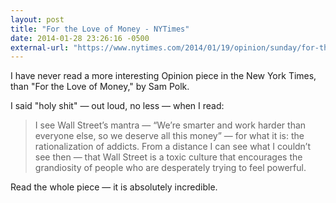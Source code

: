 ```yaml
---
layout: post
title: "For the Love of Money - NYTimes"
date: 2014-01-28 23:26:16 -0500
external-url: "https://www.nytimes.com/2014/01/19/opinion/sunday/for-the-love-of-money.html"
---
```


I have never read a more interesting Opinion piece in the New York Times, than
"For the Love of Money," by Sam Polk.

I said "holy shit" &mdash; out loud, no less &mdash; when I read:

> I see Wall Street’s mantra — “We’re smarter and work harder than everyone
> else, so we deserve all this money” — for what it is: the rationalization of
> addicts. From a distance I can see what I couldn’t see then — that Wall Street
> is a toxic culture that encourages the grandiosity of people who are
> desperately trying to feel powerful.

Read the whole piece &mdash; it is absolutely incredible.
